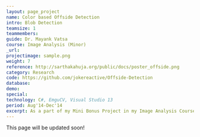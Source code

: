 ```yaml
---
layout: page_project
name: Color based Offside Detection
intro: Blob Detection
teamsize: 1
teammembers: 
guide: Dr. Mayank Vatsa
course: Image Analysis (Minor)
_url: 
projectimage: sample.png
weight: 7
reference: http://sarthakahuja.org/public/docs/poster_offside.png
category: Research
code: https://github.com/jokereactive/Offside-Detection
database:
demo: 
special:
technology: C#, EmguCV, Visual Studio 13
period: Aug'14-Dec'14
excerpt: As a part of my Mini Bonus Project in my Image Analysis Course I built a software in C# using emguCV Library to effectively detect players in a football field using Color based object Segmentation. I further wrote an algorithm to detect offside in the game by combining data coming from cameras located at various angles across the field.
---
```

This page will be updated soon!
